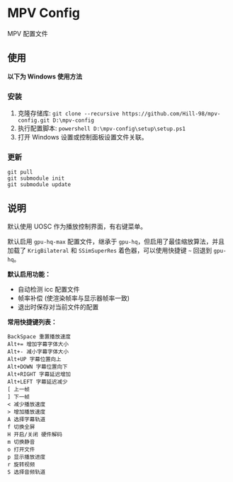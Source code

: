 # MPV Config
MPV 配置文件

## 使用

**以下为 Windows 使用方法**

### 安装

1. 克隆存储库: `git clone --recursive https://github.com/Hill-98/mpv-config.git D:\mpv-config`
2. 执行配置脚本: `powershell D:\mpv-config\setup\setup.ps1`
3. 打开 Windows 设置或控制面板设置文件关联。

### 更新

```
git pull
git submodule init
git submodule update
```

## 说明

默认使用 UOSC 作为播放控制界面，有右键菜单。

默认启用 `gpu-hq-max` 配置文件，继承于 `gpu-hq`，但启用了最佳缩放算法，并且加载了 `KrigBilateral` 和 `SSimSuperRes` 着色器，可以使用快捷键 `~` 回退到 `gpu-hq`。

**默认启用功能：**
* 自动检测 icc 配置文件
* 帧率补偿 (使渲染帧率与显示器帧率一致)
* 退出时保存对当前文件的配置

**常用快捷键列表：**
```
BackSpace 重置播放速度
Alt+= 增加字幕字体大小
Alt+- 减小字幕字体大小
Alt+UP 字幕位置向上
Alt+DOWN 字幕位置向下
Alt+RIGHT 字幕延迟增加
Alt+LEFT 字幕延迟减少
[ 上一帧
] 下一帧
< 减少播放速度
> 增加播放速度
A 选择字幕轨道
f 切换全屏
H 开启/关闭 硬件解码
m 切换静音
o 打开文件
p 显示播放进度
r 旋转视频
S 选择音频轨道
```
